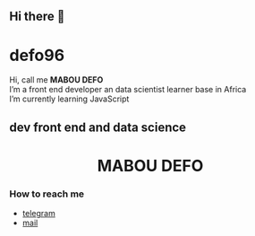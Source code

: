 ## Hi there 👋

<!--
**defo96/defo96** is a ✨ _special_ ✨ repository because its `README.md` (this file) appears on your GitHub profile.

Here are some ideas to get you started:

- 🔭 I’m currently working on ...
- 🌱 I’m currently learning ...
- 👯 I’m looking to collaborate on ...
- 🤔 I’m looking for help with ...
- 💬 Ask me about ...
- 📫 How to reach me: ...
- 😄 Pronouns: ...
- ⚡ Fun fact: ...
-->

# defo96

<!-- ![La banniere du profil github de Zepoh]()-->

Hi, call me  **MABOU DEFO**   
I’m a front end developer an data scientist learner base in Africa   
I’m currently learning JavaScript  

## dev front end and data science

 <h1 style="width: 100%; text-align: center;">  MABOU DEFO </h1>

### How to reach me
+ [telegram](https://t.me/mabou)  
+ [mail](sommetdefo3@gmail.com)

<!---
Zepoh/Zepoh is a ✨ special ✨ repository because its `README.md` (this file) appears on your GitHub profile.
You can click the Preview link to take a look at your changes.
--->


